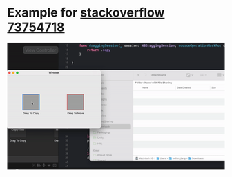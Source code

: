 # Example for [stackoverflow 73754718](https://stackoverflow.com/questions/73754718/nsitemproviderurl-how-to-copy-with-dragdrop-instead-of-move/73786353?noredirect=1#comment130295319_73786353)


![Preview](https://github.com/kasimok/73754718/blob/main/ezgif-4-8a98bfbdd3.gif)
